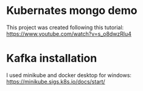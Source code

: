 # Kubernates mongo demo
This project was created following this tutorial: https://www.youtube.com/watch?v=s_o8dwzRlu4

# Kafka installation 
I used minikube and docker desktop for windows: https://minikube.sigs.k8s.io/docs/start/
